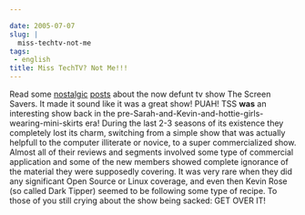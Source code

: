 ```yaml
---

date: 2005-07-07
slug: |
  miss-techtv-not-me
tags:
 - english
title: Miss TechTV? Not Me!!!
---
```


Read some
[nostalgic](http://www.twitnotes.com/main/news.php?readmore=25)
[posts](http://www.markyville.com/techtv.html) about the now defunt tv
show The Screen Savers. It made it sound like it was a great show! PUAH!
TSS **was** an interesting show back in the
pre-Sarah-and-Kevin-and-hottie-girls-wearing-mini-skirts era! During the
last 2-3 seasons of its existence they completely lost its charm,
switching from a simple show that was actually helpfull to the computer
illiterate or novice, to a super commercialized show. Almost all of
their reviews and segments involved some type of commercial application
and some of the new members showed complete ignorance of the material
they were supposedly covering. It was very rare when they did any
significant Open Source or Linux coverage, and even then Kevin Rose (so
called Dark Tipper) seemed to be following some type of recipe. To those
of you still crying about the show being sacked: GET OVER IT!

